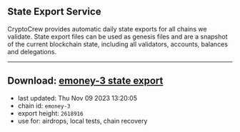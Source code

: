 ## State Export Service
CryptoCrew provides automatic daily state exports for all chains we validate. State export files can be used as genesis files and are a snapshot of the current blockchain state, including all validators, accounts, balances and delegations.

---
**Download: [emoney-3 state export](https://dl.ccvalidators.com/SERVICE/emoney/emoney-3_export_2618916.json)**
---

- last updated: Thu Nov 09 2023 13:20:05
- chain id: `emoney-3`
- export height: `2618916`
- use for: airdrops, local tests, chain recovery
